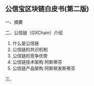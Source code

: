 ## **公信宝区块链白皮书\(第二版\)**



一、摘要

二、公信链（GXChain）介绍

1. 什么是公信链
2. 公信链的共识机制
3. 公信链的竞争优势
4. 公信链技术架构
   阿斯蒂芬
5. 公信链产品架构
   阿斯顿发斯蒂芬



三、



